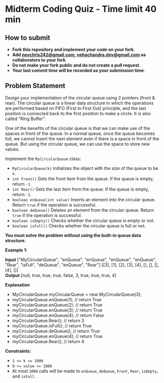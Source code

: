 # Midterm Coding Quiz - Time limit 40 min

## How to submit

- **Fork this repository and implement your code on your fork**.
- **Add nevchris242@gmail.com, nehachandra.dev@gmail.com as collaborators to your fork**.
- **Do not make your fork public and do not create a pull request**.
- **Your last commit time will be recorded as your submission time**.

## Problem Statement
Design your implementation of the circular queue using 2 pointers (front & rear). The circular queue is a linear data structure in which the operations are performed based on FIFO (First In First Out) principle, and the last position is connected back to the first position to make a circle. It is also called "Ring Buffer".

One of the benefits of the circular queue is that we can make use of the spaces in front of the queue. In a normal queue, once the queue becomes full, we cannot insert the next element even if there is a space in front of the queue. But using the circular queue, we can use the space to store new values.

Implement the `MyCircularQueue` class:
-   `MyCircularQueue(k)`  Initializes the object with the size of the queue to be  `k`.
-   `int Front()`  Gets the front item from the queue. If the queue is empty, return  `-1`.
-   `int Rear()`  Gets the last item from the queue. If the queue is empty, return  `-1`.
-   `boolean enQueue(int value)`  Inserts an element into the circular queue. Return  `true`  if the operation is successful.
-   `boolean deQueue()`  Deletes an element from the circular queue. Return  `true`  if the operation is successful.
-   `boolean isEmpty()`  Checks whether the circular queue is empty or not.
-   `boolean isFull()`  Checks whether the circular queue is full or not.

**You must solve the problem without using the built-in queue data structure.**

**Example 1:**

**Input**
["MyCircularQueue", "enQueue", "enQueue", "enQueue", "enQueue", "Rear", "isFull", "deQueue", "enQueue", "Rear"]
[[3], [1], [2], [3], [4], [], [], [], [4], []] <br>
**Output**
[null, true, true, true, false, 3, true, true, true, 4]

**Explanation**
- MyCircularQueue myCircularQueue = new MyCircularQueue(3);
- myCircularQueue.enQueue(1); // return True
- myCircularQueue.enQueue(2); // return True
- myCircularQueue.enQueue(3); // return True
- myCircularQueue.enQueue(4); // return False
- myCircularQueue.Rear();     // return 3
- myCircularQueue.isFull();   // return True
- myCircularQueue.deQueue();  // return True
- myCircularQueue.enQueue(4); // return True
- myCircularQueue.Rear();     // return 4

**Constraints:**

-   `1 <= k <= 1000`
-   `0 <= value <= 1000`
-   At most  `3000`  calls will be made to `enQueue`,  `deQueue`, `Front`, `Rear`, `isEmpty`, and `isFull`.
